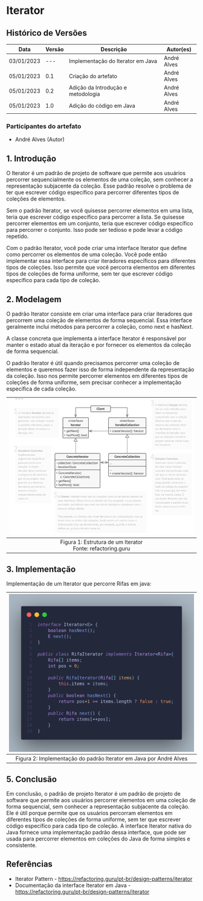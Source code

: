 # Iterator

## Histórico de Versões

| Data       | Versão | Descrição                          | Autor(es)   |
| ---------- | ------ | ---------------------------------- | ----------- |
| 03/01/2023 | ---    | Implementação do Iterator em Java  | André Alves |
| 05/01/2023 | 0.1    | Criação do artefato                | André Alves |
| 05/01/2023 | 0.2    | Adição da Introdução e metodologia | André Alves |
| 05/01/2023 | 1.0    | Adição do código em Java           | André Alves |

### Participantes do artefato

- André Alves (Autor)

## 1. Introdução

O Iterator é um padrão de projeto de software que permite aos usuários percorrer sequencialmente os elementos de uma coleção, sem conhecer a representação subjacente da coleção. Esse padrão resolve o problema de ter que escrever código específico para percorrer diferentes tipos de coleções de elementos.

Sem o padrão Iterator, se você quisesse percorrer elementos em uma lista, teria que escrever código específico para percorrer a lista. Se quisesse percorrer elementos em um conjunto, teria que escrever código específico para percorrer o conjunto. Isso pode ser tedioso e pode levar a código repetido.

Com o padrão Iterator, você pode criar uma interface Iterator que define como percorrer os elementos de uma coleção. Você pode então implementar essa interface para criar iteradores específicos para diferentes tipos de coleções. Isso permite que você percorra elementos em diferentes tipos de coleções de forma uniforme, sem ter que escrever código específico para cada tipo de coleção.

## 2. Modelagem

O padrão Iterator consiste em criar uma interface para criar iteradores que percorrem uma coleção de elementos de forma sequencial. Essa interface geralmente inclui métodos para percorrer a coleção, como next e hasNext.

A classe concreta que implementa a interface Iterator é responsável por manter o estado atual da iteração e por fornecer os elementos da coleção de forma sequencial.

O padrão Iterator é útil quando precisamos percorrer uma coleção de elementos e queremos fazer isso de forma independente da representação da coleção. Isso nos permite percorrer elementos em diferentes tipos de coleções de forma uniforme, sem precisar conhecer a implementação específica de cada coleção.

|        ![img.png](../../../assets/estrutura-iterator.png)        |
| :--------------------------------------------------------------: |
| Figura 1: Estrutura de um Iterator </br> Fonte: refactoring.guru |

## 3. Implementação

Implementação de um Iterator que percorre Rifas em java:

|           ![img.png](../../../assets/iterator-java.png)            |
| :----------------------------------------------------------------: |
| Figura 2: Implementação do padrão Iterator em Java por André Alves |

## 5. Conclusão

Em conclusão, o padrão de projeto Iterator é um padrão de projeto de software que permite aos usuários percorrer elementos em uma coleção de forma sequencial, sem conhecer a representação subjacente da coleção. Ele é útil porque permite que os usuários percorram elementos em diferentes tipos de coleções de forma uniforme, sem ter que escrever código específico para cada tipo de coleção. A interface Iterator nativa do Java fornece uma implementação padrão dessa interface, que pode ser usada para percorrer elementos em coleções do Java de forma simples e consistente.

## Referências

- Iterator Pattern - https://refactoring.guru/pt-br/design-patterns/iterator
- Documentação da interface Iterator em Java - https://refactoring.guru/pt-br/design-patterns/iterator
